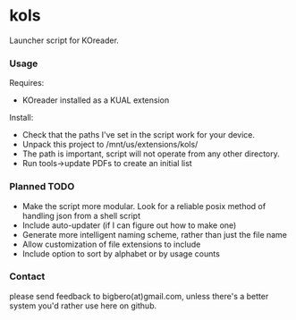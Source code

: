 kols
====

Launcher script for KOreader.

### Usage

Requires:
- KOreader installed as a KUAL extension

Install:
- Check that the paths I've set in the script work for your device.
- Unpack this project to /mnt/us/extensions/kols/
- The path is important, script will not operate from any other directory.
- Run tools->update PDFs to create an initial list

### Planned TODO

- Make the script more modular. Look for a reliable posix method of handling json from a shell script
- Include auto-updater (if I can figure out how to make one)
- Generate more intelligent naming scheme, rather than just the file name
- Allow customization of file extensions to include
- Include option to sort by alphabet or by usage counts

### Contact

please send feedback to bigbero(at)gmail.com, unless there's a better system you'd rather use here on github.
